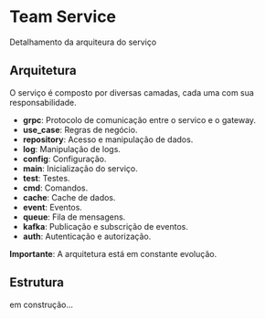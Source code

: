 # Team Service

Detalhamento da arquiteura do serviço

## Arquitetura

O serviço é composto por diversas camadas, cada uma com sua responsabilidade.

- **grpc**: Protocolo de comunicação entre o servico e o gateway.
- **use_case**: Regras de negócio.
- **repository**: Acesso e manipulação de dados.
- **log**: Manipulação de logs.
- **config**: Configuração.
- **main**: Inicialização do serviço.
- **test**: Testes.
- **cmd**: Comandos.
- **cache**: Cache de dados.
- **event**: Eventos.
- **queue**: Fila de mensagens.
- **kafka**: Publicação e subscrição de eventos.
- **auth**: Autenticação e autorização.

**Importante**: A arquitetura está em constante evolução.

## Estrutura

em construção...
